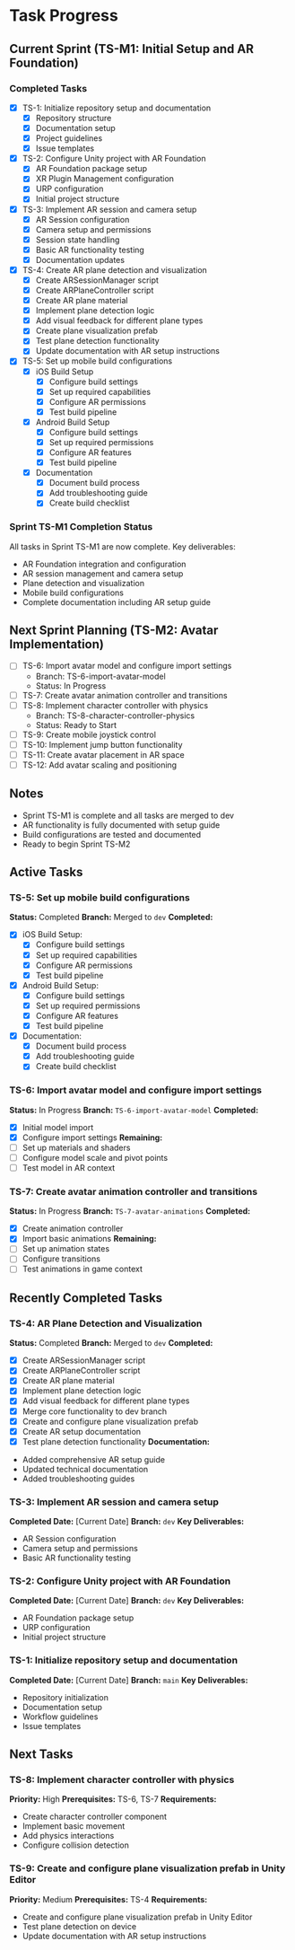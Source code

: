 # Task Progress

## Current Sprint (TS-M1: Initial Setup and AR Foundation)

### Completed Tasks
- [x] TS-1: Initialize repository setup and documentation
  - [x] Repository structure
  - [x] Documentation setup
  - [x] Project guidelines
  - [x] Issue templates

- [x] TS-2: Configure Unity project with AR Foundation
  - [x] AR Foundation package setup
  - [x] XR Plugin Management configuration
  - [x] URP configuration
  - [x] Initial project structure

- [x] TS-3: Implement AR session and camera setup
  - [x] AR Session configuration
  - [x] Camera setup and permissions
  - [x] Session state handling
  - [x] Basic AR functionality testing
  - [x] Documentation updates

- [x] TS-4: Create AR plane detection and visualization
  - [x] Create ARSessionManager script
  - [x] Create ARPlaneController script
  - [x] Create AR plane material
  - [x] Implement plane detection logic
  - [x] Add visual feedback for different plane types
  - [x] Create plane visualization prefab
  - [x] Test plane detection functionality
  - [x] Update documentation with AR setup instructions

- [x] TS-5: Set up mobile build configurations
  - [x] iOS Build Setup
    - [x] Configure build settings
    - [x] Set up required capabilities
    - [x] Configure AR permissions
    - [x] Test build pipeline
  - [x] Android Build Setup
    - [x] Configure build settings
    - [x] Set up required permissions
    - [x] Configure AR features
    - [x] Test build pipeline
  - [x] Documentation
    - [x] Document build process
    - [x] Add troubleshooting guide
    - [x] Create build checklist

### Sprint TS-M1 Completion Status
All tasks in Sprint TS-M1 are now complete. Key deliverables:
- AR Foundation integration and configuration
- AR session management and camera setup
- Plane detection and visualization
- Mobile build configurations
- Complete documentation including AR setup guide

## Next Sprint Planning (TS-M2: Avatar Implementation)
- [ ] TS-6: Import avatar model and configure import settings
  - Branch: TS-6-import-avatar-model
  - Status: In Progress
- [ ] TS-7: Create avatar animation controller and transitions
- [ ] TS-8: Implement character controller with physics
  - Branch: TS-8-character-controller-physics
  - Status: Ready to Start
- [ ] TS-9: Create mobile joystick control
- [ ] TS-10: Implement jump button functionality
- [ ] TS-11: Create avatar placement in AR space
- [ ] TS-12: Add avatar scaling and positioning

## Notes
- Sprint TS-M1 is complete and all tasks are merged to dev
- AR functionality is fully documented with setup guide
- Build configurations are tested and documented
- Ready to begin Sprint TS-M2

## Active Tasks

### TS-5: Set up mobile build configurations
**Status:** Completed
**Branch:** Merged to `dev`
**Completed:**
- [x] iOS Build Setup:
  - [x] Configure build settings
  - [x] Set up required capabilities
  - [x] Configure AR permissions
  - [x] Test build pipeline
- [x] Android Build Setup:
  - [x] Configure build settings
  - [x] Set up required permissions
  - [x] Configure AR features
  - [x] Test build pipeline
- [x] Documentation:
  - [x] Document build process
  - [x] Add troubleshooting guide
  - [x] Create build checklist

### TS-6: Import avatar model and configure import settings
**Status:** In Progress
**Branch:** `TS-6-import-avatar-model`
**Completed:**
- [x] Initial model import
- [x] Configure import settings
**Remaining:**
- [ ] Set up materials and shaders
- [ ] Configure model scale and pivot points
- [ ] Test model in AR context

### TS-7: Create avatar animation controller and transitions
**Status:** In Progress
**Branch:** `TS-7-avatar-animations`
**Completed:**
- [x] Create animation controller
- [x] Import basic animations
**Remaining:**
- [ ] Set up animation states
- [ ] Configure transitions
- [ ] Test animations in game context

## Recently Completed Tasks

### TS-4: AR Plane Detection and Visualization
**Status:** Completed
**Branch:** Merged to `dev`
**Completed:**
- [x] Create ARSessionManager script
- [x] Create ARPlaneController script
- [x] Create AR plane material
- [x] Implement plane detection logic
- [x] Add visual feedback for different plane types
- [x] Merge core functionality to dev branch
- [x] Create and configure plane visualization prefab
- [x] Create AR setup documentation
- [x] Test plane detection functionality
**Documentation:**
- Added comprehensive AR setup guide
- Updated technical documentation
- Added troubleshooting guides

### TS-3: Implement AR session and camera setup
**Completed Date:** [Current Date]
**Branch:** `dev`
**Key Deliverables:**
- AR Session configuration
- Camera setup and permissions
- Basic AR functionality testing

### TS-2: Configure Unity project with AR Foundation
**Completed Date:** [Current Date]
**Branch:** `dev`
**Key Deliverables:**
- AR Foundation package setup
- URP configuration
- Initial project structure

### TS-1: Initialize repository setup and documentation
**Completed Date:** [Current Date]
**Branch:** `main`
**Key Deliverables:**
- Repository initialization
- Documentation setup
- Workflow guidelines
- Issue templates

## Next Tasks

### TS-8: Implement character controller with physics
**Priority:** High
**Prerequisites:** TS-6, TS-7
**Requirements:**
- Create character controller component
- Implement basic movement
- Add physics interactions
- Configure collision detection

### TS-9: Create and configure plane visualization prefab in Unity Editor
**Priority:** Medium
**Prerequisites:** TS-4
**Requirements:**
- Create and configure plane visualization prefab in Unity Editor
- Test plane detection on device
- Update documentation with AR setup instructions 